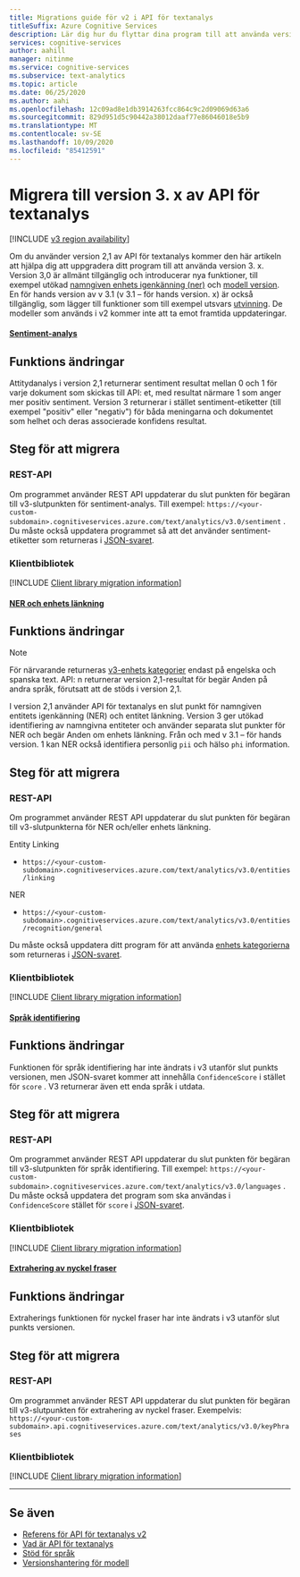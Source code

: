 ```yaml
---
title: Migrations guide för v2 i API för textanalys
titleSuffix: Azure Cognitive Services
description: Lär dig hur du flyttar dina program till att använda version 3 av API för textanalys.
services: cognitive-services
author: aahill
manager: nitinme
ms.service: cognitive-services
ms.subservice: text-analytics
ms.topic: article
ms.date: 06/25/2020
ms.author: aahi
ms.openlocfilehash: 12c09ad8e1db3914263fcc864c9c2d09069d63a6
ms.sourcegitcommit: 829d951d5c90442a38012daaf77e86046018e5b9
ms.translationtype: MT
ms.contentlocale: sv-SE
ms.lasthandoff: 10/09/2020
ms.locfileid: "85412591"
---
```

# <a name="migrate-to-version-3x-of-the-text-analytics-api"></a>Migrera till version 3. x av API för textanalys

[!INCLUDE [v3 region availability](includes/v3-region-availability.md)]

Om du använder version 2,1 av API för textanalys kommer den här artikeln att hjälpa dig att uppgradera ditt program till att använda version 3. x. Version 3,0 är allmänt tillgänglig och introducerar nya funktioner, till exempel utökad [namngiven enhets igenkänning (ner)](how-tos/text-analytics-how-to-entity-linking.md#named-entity-recognition-versions-and-features) och [modell version](concepts/model-versioning.md). En för hands version av v 3.1 (v 3.1 – för hands version. x) är också tillgänglig, som lägger till funktioner som till exempel utsvars [utvinning](how-tos/text-analytics-how-to-sentiment-analysis.md#sentiment-analysis-versions-and-features). De modeller som används i v2 kommer inte att ta emot framtida uppdateringar. 

#### <a name="sentiment-analysis"></a>[Sentiment-analys](#tab/sentiment-analysis)

## <a name="feature-changes"></a>Funktions ändringar 

Attitydanalys i version 2,1 returnerar sentiment resultat mellan 0 och 1 för varje dokument som skickas till API: et, med resultat närmare 1 som anger mer positiv sentiment. Version 3 returnerar i stället sentiment-etiketter (till exempel "positiv" eller "negativ") för båda meningarna och dokumentet som helhet och deras associerade konfidens resultat. 

## <a name="steps-to-migrate"></a>Steg för att migrera

### <a name="rest-api"></a>REST-API

Om programmet använder REST API uppdaterar du slut punkten för begäran till v3-slutpunkten för sentiment-analys. Till exempel: `https://<your-custom-subdomain>.cognitiveservices.azure.com/text/analytics/v3.0/sentiment` . Du måste också uppdatera programmet så att det använder sentiment-etiketter som returneras i [JSON-svaret](how-tos/text-analytics-how-to-sentiment-analysis.md#view-the-results). 

### <a name="client-libraries"></a>Klientbibliotek

[!INCLUDE [Client library migration information](includes/client-library-migration-section.md)]

#### <a name="ner-and-entity-linking"></a>[NER och enhets länkning](#tab/named-entity-recognition)

## <a name="feature-changes"></a>Funktions ändringar

> [!NOTE] 
> För närvarande returneras [v3-enhets kategorier](named-entity-types.md) endast på engelska och spanska text. API: n returnerar version 2,1-resultat för begär Anden på andra språk, förutsatt att de stöds i version 2,1.

I version 2,1 använder API för textanalys en slut punkt för namngiven entitets igenkänning (NER) och entitet länkning. Version 3 ger utökad identifiering av namngivna entiteter och använder separata slut punkter för NER och begär Anden om enhets länkning. Från och med v 3.1 – för hands version. 1 kan NER också identifiera personlig `pii` och hälso `phi` information. 

## <a name="steps-to-migrate"></a>Steg för att migrera

### <a name="rest-api"></a>REST-API

Om programmet använder REST API uppdaterar du slut punkten för begäran till v3-slutpunkterna för NER och/eller enhets länkning.

Entity Linking
* `https://<your-custom-subdomain>.cognitiveservices.azure.com/text/analytics/v3.0/entities/linking`

NER
* `https://<your-custom-subdomain>.cognitiveservices.azure.com/text/analytics/v3.0/entities/recognition/general`

Du måste också uppdatera ditt program för att använda [enhets kategorierna](named-entity-types.md) som returneras i [JSON-svaret](how-tos/text-analytics-how-to-entity-linking.md#view-results).

### <a name="client-libraries"></a>Klientbibliotek

[!INCLUDE [Client library migration information](includes/client-library-migration-section.md)]


#### <a name="language-detection"></a>[Språk identifiering](#tab/language-detection)

## <a name="feature-changes"></a>Funktions ändringar 

Funktionen för språk identifiering har inte ändrats i v3 utanför slut punkts versionen, men JSON-svaret kommer att innehålla `ConfidenceScore` i stället för `score` . V3 returnerar även ett enda språk i utdata. 

## <a name="steps-to-migrate"></a>Steg för att migrera

### <a name="rest-api"></a>REST-API

Om programmet använder REST API uppdaterar du slut punkten för begäran till v3-slutpunkten för språk identifiering. Till exempel: `https://<your-custom-subdomain>.cognitiveservices.azure.com/text/analytics/v3.0/languages` . Du måste också uppdatera det program som ska användas i `ConfidenceScore` stället för `score` i [JSON-svaret](how-tos/text-analytics-how-to-language-detection.md#step-3-view-the-results). 

### <a name="client-libraries"></a>Klientbibliotek

[!INCLUDE [Client library migration information](includes/client-library-migration-section.md)]


#### <a name="key-phrase-extraction"></a>[Extrahering av nyckel fraser](#tab/key-phrase-extraction)

## <a name="feature-changes"></a>Funktions ändringar 

Extraherings funktionen för nyckel fraser har inte ändrats i v3 utanför slut punkts versionen.

## <a name="steps-to-migrate"></a>Steg för att migrera

### <a name="rest-api"></a>REST-API

Om programmet använder REST API uppdaterar du slut punkten för begäran till v3-slutpunkten för extrahering av nyckel fraser. Exempelvis: `https://<your-custom-subdomain>.api.cognitiveservices.azure.com/text/analytics/v3.0/keyPhrases`

### <a name="client-libraries"></a>Klientbibliotek

[!INCLUDE [Client library migration information](includes/client-library-migration-section.md)]

---


## <a name="see-also"></a>Se även

* [Referens för API för textanalys v2](https://westcentralus.dev.cognitive.microsoft.com/docs/services/TextAnalytics-v2-1/)
* [Vad är API för textanalys](overview.md)
* [Stöd för språk](language-support.md)
* [Versionshantering för modell](concepts/model-versioning.md)